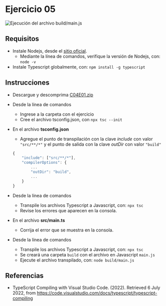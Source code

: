 # Ejercicio 05

![Ejecución del archivo build/main.js](images/buildmainjs.png)


## Requisitos

* Instale Nodejs, desde el [sitio oficial](https://nodejs.org/es/download/).
	- Mediante la línea de comandos, verifique la versión de Nodejs, con: `node -v`
* Instale Typescript globalmente, con: `npm install -g typescript`

## Instrucciones

* Descargue y descomprima [C04E01.zip](../../zips/C04E01.zip)
* Desde la línea de comandos
	+ Ingrese a la carpeta con el ejercicio
	+ Cree el archivo tsconfig.json, con `npx tsc --init`

* En el archivo **tsconfig.json**
	+ Agregue el punto de transpilación con la clave _include_ con valor `"src/**/*"` y el punto de salida con la clave _outDir_ con valor `"build"`

	```typescript
	{
		"include": ["src/**/*"],
		"compilerOptions": {
			...
			"outDir": "build",
			...
		}
	}
	```

* Desde la línea de comandos
	+ Transpile los archivos Typescript a Javascript, con: `npx tsc`
	+ Revise los errores que aparecen en la consola.

* En el archivo **src/main.ts**
	+ Corrija el error que se muestra en la consola.

* Desde la línea de comandos
	+ Transpile los archivos Typescript a Javascript, con: `npx tsc`
	+ Se creará una carpeta `build` con el archivo en Javascript `main.js` 
	+ Ejecute el archivo transpilado, con: `node build/main.js`

## Referencias 

* TypeScript Compiling with Visual Studio Code. (2022). Retrieved 6 July 2022, from https://code.visualstudio.com/docs/typescript/typescript-compiling
